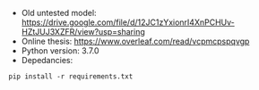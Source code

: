 - Old untested model: https://drive.google.com/file/d/12JC1zYxionrI4XnPCHUv-HZtJUJ3XZFR/view?usp=sharing
- Online thesis: https://www.overleaf.com/read/vcpmcpspqvgp
- Python version: 3.7.0
- Depedancies:
```
pip install -r requirements.txt
```

